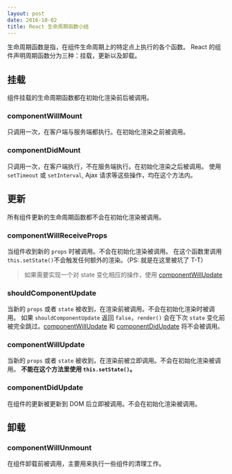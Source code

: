 ```yaml
---
layout: post
date: 2016-10-02
title: React 生命周期函数小结
---
```


生命周期函数是指，在组件生命周期上的特定点上执行的各个函数。
React 的组件声明周期函数分为三种：挂载，更新以及卸载。

## 挂载

组件挂载的生命周期函数都在初始化渲染前后被调用。

### componentWillMount

只调用一次，在客户端与服务端都执行。在初始化渲染之前被调用。

<!--more-->

### componentDidMount

只调用一次，在客户端执行，不在服务端执行。在初始化渲染之后被调用。
使用 `setTimeout` 或 `setInterval`, Ajax 请求等这些操作，均在这个方法内。

## 更新

所有组件更新的生命周期函数都不会在初始化渲染被调用。

### componentWillReceiveProps

当组件收到新的 `props` 时被调用。不会在初始化渲染被调用。
在这个函数里调用 `this.setState()`不会触发任何额外的渲染。（PS: 就是在这里被坑了 T-T）

> 如果需要实现一个对 state 变化相应的操作，使用 [componentWillUpdate](#componentWillUpdate)

### shouldComponentUpdate

当新的 `props` 或者 `state` 被收到，在渲染前被调用。不会在初始化渲染时被调用。
如果 `shouldComponentUpdate` 返回 `false`，`render()` 会在下次 `state` 变化前被完全跳过。[componentWillUpdate](#componentWillUpdate) 和 [componentDidUpdate](#componentDidUpdate) 将不会被调用。

### componentWillUpdate

当新的 `props` 或者 `state` 被收到，在渲染前被立即调用。不会在初始化渲染被调用。
**不能在这个方法里使用 `this.setState()`。**

### componentDidUpdate

在组件的更新被更新到 DOM 后立即被调用。不会在初始化渲染被调用。

## 卸载

### componentWillUnmount

在组件卸载前被调用，主要用来执行一些组件的清理工作。
